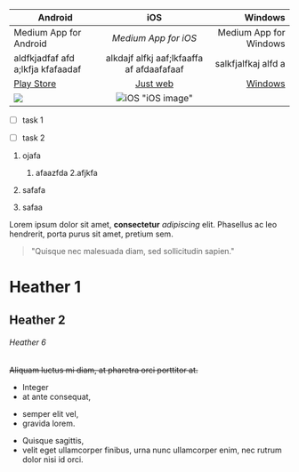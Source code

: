 Android | iOS | Windows
--- | :---: | ---:
Medium App for Android | *Medium App for iOS* | Medium App for Windows
aldfkjadfaf afd a;lkfja kfafaadaf | alkdajf alfkj aaf;lkfaaffa af afdaafafaaf  | salkfjalfkaj alfd a
[Play Store](https://play.google.com/store?utm_source=emea_Med&utm_medium=hasem&utm_content=090514&utm_campaign=Evergreen&pcampaignid=MKT-EG-emea-pl-all-Med-hasem-py-Evergreen-090514-1%7cONSEM_kwid_43700007034273569&gclid=CjwKCAjwnf7qBRAtEiwAseBO_Lu5tlmcgN1ipkrMOOmByDAG-M9Sd7ey1HXsxZqiFdcdtoT0xauxhBoCSuAQAvD_BwE&gclsrc=aw.ds) | [Just web](https://medium.com/) | [Windows]()
![](https://upload.wikimedia.org/wikipedia/commons/thumb/d/d7/Android_robot.svg/511px-Android_robot.svg.png) | ![iOS](https://upload.wikimedia.org/wikipedia/commons/thumb/c/ca/IOS_logo.svg/512px-IOS_logo.svg.png) "iOS image" |


* [ ] task 1
+ [ ] task 2

1. ojafa
   1. afaazfda
      2.afjkfa
   
2. safafa 
3. safaa

Lorem ipsum dolor sit amet, **consectetur** _adipiscing_ elit. Phasellus ac leo hendrerit, porta purus sit amet, pretium sem.

>"Quisque nec malesuada diam, sed sollicitudin sapien."

# Heather 1

## Heather 2

###### Heather 6

~~Aliquam luctus mi diam, at pharetra orci porttitor at.~~

- Integer 
- at ante consequat, 
+ semper elit vel, 
+ gravida lorem. 
* Quisque sagittis, 
* velit eget ullamcorper finibus, urna nunc ullamcorper enim, nec rutrum dolor nisi id orci. 
